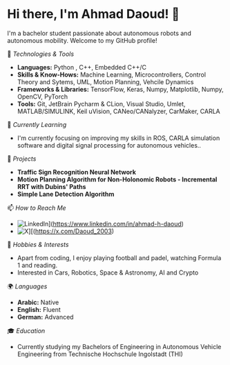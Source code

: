 # Hi there, I'm Ahmad Daoud! 👋

I'm a bachelor student passionate about autonomous robots and autonomous mobility. Welcome to my GitHub profile!

🔧 *Technologies & Tools*
- **Languages:** Python , C++, Embedded C++/C
- **Skills & Know-Hows:** Machine Learning, Microcontrollers, Control Theory and Sytems, UML, Motion Planning, Vehcile Dynamics
- **Frameworks & Libraries:** TensorFlow, Keras, Numpy, Matplotlib, Numpy, OpenCV, PyTorch
- **Tools:** Git, JetBrain Pycharm & CLion, Visual Studio, Umlet, MATLAB/SIMULINK, Keil uVision, CANeo/CANalyzer, CarMaker, CARLA

🌱 *Currently Learning*
- I'm currently focusing on improving my skills in ROS, CARLA simulation software and digital signal processing for autonomous vehicles..

🚀 *Projects*
- **Traffic Sign Recognition Neural Network**
- **Motion Planning Algorithm for Non-Holonomic Robots - Incremental RRT with Dubins' Paths** 
- **Simple Lane Detection Algorithm**

📫 *How to Reach Me*
- ![LinkedIn](https://img.shields.io/badge/LinkedIn-0077B5?style=for-the-badge&logo=linkedin&logoColor=white)](https://www.linkedin.com/in/ahmad-h-daoud)
- ![X](https://img.shields.io/badge/X-000000?style=for-the-badge&logo=x&logoColor=white)][(https://x.com/Daoud_2003)

🎨 *Hobbies & Interests*
- Apart from coding, I enjoy playing football and padel, watching Formula 1 and reading.
- Interested in Cars, Robotics, Space & Astronomy, AI and Crypto

🌍 *Languages*
- **Arabic:** Native
- **English:** Fluent
- **German:** Advanced

🎓 *Education*
- Currently studying my Bachelors of Engineering in Autonomous Vehicle Engineering from Technische Hochschule Ingolstadt (THI)
